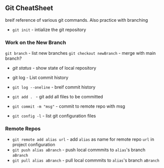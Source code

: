 ## Git CheatSheet

breif reference of various git commands. Also practice with branching

* `git init` - intialize the git repository


### Work on the New Branch
`git branch` - list new branches
`git checkout newBranch` - merge with main branch?
* _git status_ - show state of local repository
* git log - List commit history
* `git log --oneline` - breif commit history
* `git add . ` - git add all files to be committed
* `git commit -m "msg"` - commit to remote repo with msg

* `git config -l` - list git configuration files

### Remote Repos
* `git remote add alias url` - add `alias` as name for remote repo `url` in
project configuration
* `git push alias aBranch` - push local commmits to `alias`'s  branch `aBranch`
* `git pull alias aBranch` - pull local commmits to `alias`'s  branch `aBranch`

